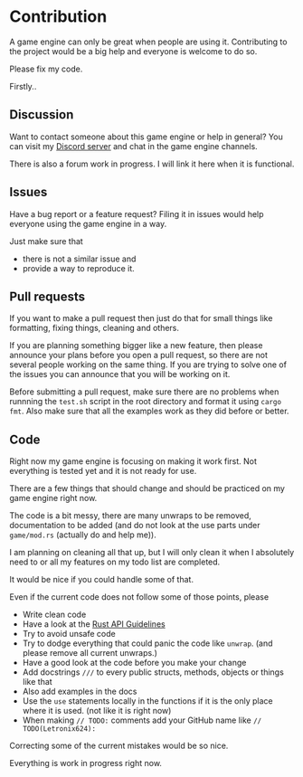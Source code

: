 # Contribution

A game engine can only be great when people are using it.
Contributing to the project would be a big help and everyone is welcome to do so.

Please fix my code.

Firstly..
## Discussion

Want to contact someone about this game engine or help in general? You can visit my [Discord server](https://discord.gg/x7ZknsvDdN) and chat in the game engine channels.

There is also a forum work in progress. I will link it here when it is functional.

## Issues

Have a bug report or a feature request?
Filing it in issues would help everyone using the game engine in a way.

Just make sure that
- there is not a similar issue
and
- provide a way to reproduce it.

## Pull requests

If you want to make a pull request then just do that for small things like formatting, fixing things, cleaning and others.

If you are planning something bigger like a new feature, then please announce your plans before you open a pull request, so there are not several people working on the same thing.
If you are trying to solve one of the issues you can announce that you will be working on it.

Before submitting a pull request, make sure there are no problems when runnning the `test.sh` script in the root directory and format it using `cargo fmt`.
Also make sure that all the examples work as they did before or better.

## Code

Right now my game engine is focusing on making it work first. Not everything is tested yet and it is not ready for use.

There are a few things that should change and should be practiced on my game engine right now.

The code is a bit messy, there are many unwraps to be removed, documentation to be added (and do not look at the use parts under `game/mod.rs` (actually do and help me)).

I am planning on cleaning all that up, but I will only clean it when I absolutely need to or all my features on my todo list are completed.

It would be nice if you could handle some of that.

Even if the current code does not follow some of those points, please

- Write clean code
- Have a look at the [Rust API Guidelines](https://rust-lang.github.io/api-guidelines/)
- Try to avoid unsafe code
- Try to dodge everything that could panic the code like `unwrap`. (and please remove all current unwraps.)
- Have a good look at the code before you make your change
- Add docstrings `///` to every public structs, methods, objects or things like that
- Also add examples in the docs
- Use the `use` statements locally in the functions if it is the only place where it is used. (not like it is right now)
- When making `// TODO:` comments add your GitHub name like `// TODO(Letronix624):`

Correcting some of the current mistakes would be so nice.

Everything is work in progress right now.
